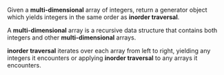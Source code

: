 Given a **multi-dimensional** array of integers, return a generator object which yields integers in the same order as **inorder traversal**.

A **multi-dimensional** array is a recursive data structure that contains both integers and other **multi-dimensional** arrays.

**inorder traversal** iterates over each array from left to right, yielding any integers it encounters or applying **inorder traversal** to any arrays it encounters.